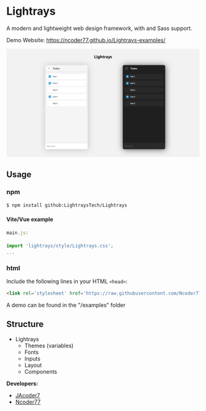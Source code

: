 # Lightrays
A modern and lightweight web design framework, with and Sass support.

Demo Website: https://ncoder77.github.io/Lightrays-examples/

![Lightrays example image](/img/example.png "LR example: responsive Web App")

## Usage

### npm

``` bash
$ npm install github:LightraysTech/Lightrays
```

#### Vite/Vue example

``` javascript
main.js:

import 'lightrays/style/Lightrays.css';  
...
```

### html

Include the following lines in your HTML ```<head>```:

``` html
<link rel='stylesheet' href='https://raw.githubusercontent.com/Ncoder77/Lightrays/master/style/Lightrays.css'>
```

A demo can be found in the "/examples" folder

## Structure

- Lightrays
  - Themes (variables)
  - Fonts
  - Inputs
  - Layout
  - Components

**Developers:**

- [JAcoder7](https://github.com/JAcoder7 "go to his github-accont")
- [Ncoder77](https://github.com/Ncoder77 "go to his github-accont")
